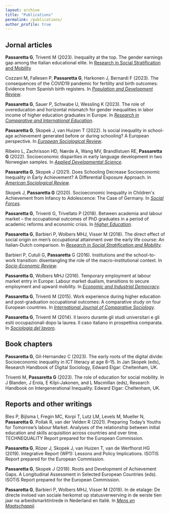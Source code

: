 ```yaml
---
layout: archive
title: "Publications"
permalink: /publications/
author_profile: true
---
```


## Jornal articles

**Passaretta G**, Triventi M (2023). Inequality at the top. The gender earnings gap among the Italian educational elite. In [Research in Social Stratification and Mobility](https://www.sciencedirect.com/science/article/pii/S0276562423000409)

Cozzani M, Fallesen P, **Passaretta G**, Harkonen J, Bernardi F (2023). The consequences of the COVID19 pandemic for fertility and birth outcomes: Evidence from Spanish birth registers. In [_Population and Development Review_](https://onlinelibrary.wiley.com/journal/17284457).

**Passaretta G**, Sauer P, Schwabe U, Wessling K (2023). The role of overeducation and horizontal mismatch for gender inequalities in labor income of higher education graduates in Europe. In [_Research in Comparative and International Education_](https://journals.sagepub.com/home/rci).

**Passaretta G**, Skopek J, van Huizen T (2022). Is social inequality in school-age achievement generated before or during schooling? A European perspective. In [_European Sociological Review_](https://academic.oup.com/esr).

Ribeiro L, Zachrisson HD, Nærde A, Wang MV, Brandlistuen RE, **Passaretta G** (2022). Socioeconomic disparities in early language development in two Norwegian samples. In [_Applied Developmental Science_](https://www.tandfonline.com/toc/hads20/current).

**Passaretta G**, Skopek J (2021). Does Schooling Decrease Socioeconomic Inequality in Early Achievement? A Differential Exposure Approach. In [_American Sociological Review_](https://journals.sagepub.com/doi/full/10.1177/00031224211049188).

Skopek J, **Passaretta G** (2020). Socioeconomic Inequality in Children's Achievement from Infancy to Adolescence: The Case of Germany.  In [_Social Forces_](https://academic.oup.com/sf/article/100/1/86/5924408?login=true).

**Passaretta G**, Triventi G, Trivellato P (2018). Between academia and labour market – the occupational outcomes of PhD graduates in a period of academic reforms and economic crisis.  In [_Higher Education_](https://link.springer.com/article/10.1007/s10734-018-0288-4).

**Passaretta G**, Barbieri P, Wolbers MHJ, Visser M (2018). The direct effect of social origin on men’s occupational attainment over the early life course: An Italian-Dutch comparison. In [_Research in Social Stratification and Mobility_](https://www.sciencedirect.com/science/article/pii/S0276562417300859?via%3Dihub).

Barbieri P, Cutuli G, **Passaretta** G (2016). Institutions and the school-to-work transition: disentangling the role of the macro-institutional context. In [_Socio-Economic Review_](https://academic.oup.com/ser/article/16/1/161/2890794).

**Passaretta G**, Wolbers MHJ (2016). Temporary employment at labour market entry in Europe: Labour market dualism, transitions to secure employment and upward mobility. In [_Economic and Industrial Democracy_](https://journals.sagepub.com/doi/full/10.1177/0143831X16652946).

**Passaretta G**, Triventi M (2015). Work experience during higher education and post-graduation occupational outcomes: A comparative study on four European countries. In [_International Journal of Comparative Sociology_](https://journals.sagepub.com/doi/10.1177/0020715215587772).

**Passaretta G**, Triventi M (2014). Il lavoro durante gli studi universitari e gli esiti occupazionali dopo la laurea. Il caso italiano in prospettiva comparata. In [_Sociologia del lavoro_](https://www.francoangeli.it/riviste/Scheda_Rivista.aspx?IDArticolo=52659&idRivista=83).

## Book chapters

**Passaretta G**, Gil-Hernandez C (2023). The early roots of the digital divide: Socioeconomic inequality in ICT literacy at age 8–15. In Jan Skopek (eds), Research Handbook of Digital Sociology, Edward Elgar: Cheltenham, UK.

Triventi M, **Passaretta G** (2023). The role of education for social mobility. In J Blanden, J Erola, E Kilpi-Jakonen, and L Macmillan (eds), Research Handbook on Intergenerational Inequality. Edward Elgar: Cheltenham, UK.
 
## Reports and other writings

Bles P, Bijlsma I, Fregin MC, Korpi T, Lutz LM, Levels M, Mueller N, **Passaretta G**. Pollak R, van der Velden R (2021). Preparing Today’s Youths for Tomorrow’s labour Market. Analyses of the relationship between initial education and skills acquisition across countries and over time. TECHNEQUALITY Report prepared for the European Commission.

**Passaretta G**, Rözer J, Skopek J, van Huizen T, van de Werfhorst HG (2019). Integrative Report (WP1): Lessons and Policy Implications. ISOTIS Report prepared for the European Commission.

**Passaretta G**, Skopek J (2018). Roots and Development of Achievement Gaps. A Longitudinal Assessment in Selected European Countries (eds). ISOTIS Report prepared for the European Commission.

**Passaretta G**, Barbieri P, Wolbers MHJ, Visser M (2019). In de etalage: De directe invloed van sociale herkomst op statusverwerving in de eerste tien jaar na arbeidsmarktintrede in Nederland en Italië. In [_Mens en Maatschappij_](https://www.aup-online.com/content/journals/00259454).

<!-- 








## Reports and others



<!--
This is your cheat sheet

Remember:

Pages_ contains the information that you want to show in your website for each "page": i.e: about.md
Data_ /navigation.yml contains the "layout" of your websites

#HEADLINE
##HEADLINE 2
##HEADLINE 3


[write here the word you want to be with the link](here the url)

write here to _italic_

write here to **bold**

This adds a circle before your phrase (item)

[whatever you write here would appear with underlined]

-->
